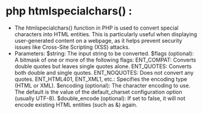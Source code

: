 # php htmlspecialchars() : 
- The htmlspecialchars() function in PHP is used to convert special characters into HTML entities. This is particularly useful when displaying user-generated content on a webpage, as it helps prevent security issues like Cross-Site Scripting (XSS) attacks.
- Parameters:
$string: The input string to be converted.
$flags (optional): A bitmask of one or more of the following flags:
ENT_COMPAT: Converts double quotes but leaves single quotes alone.
ENT_QUOTES: Converts both double and single quotes.
ENT_NOQUOTES: Does not convert any quotes.
ENT_HTML401, ENT_XML1, etc.: Specifies the encoding type (HTML or XML).
$encoding (optional): The character encoding to use. The default is the value of the default_charset configuration option (usually UTF-8).
$double_encode (optional): If set to false, it will not encode existing HTML entities (such as &amp;) again.